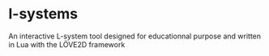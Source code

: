 # l-systems
An interactive L-system tool designed for educationnal purpose and written in Lua with the LÖVE2D framework
